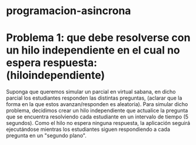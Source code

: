# programacion-asincrona

<h1>Problema 1: que debe resolverse con un hilo independiente en el cual no espera respuesta: (hiloindependiente)</h1>
Suponga que queremos simular un parcial en virtual sabana, en dicho parcial los estudiantes responden las distintas preguntas, (aclarar que la forma en la que estos avanzan/responden es aleatoria). Para simular dicho problema, decidimos crear un hilo independiente que actualice la pregunta que se encuentra resolviendo cada estudiante en un intervalo de tiempo (5 segundos). Como el hilo no espera ninguna respuesta, la aplicación seguirá ejecutándose mientras los estudiantes siguen respondiendo a cada pregunta en un "segundo plano".
